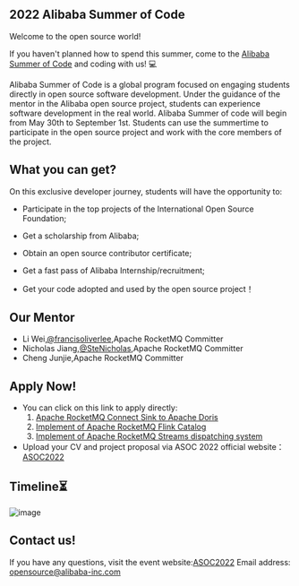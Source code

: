 2022 Alibaba Summer of Code
---
Welcome to the open source world! 

If you haven't planned how to spend this summer, come to the [Alibaba Summer of Code](https://asoc2022.opensource.alibaba.com/) and coding with us! 💻

Alibaba Summer of Code is a global program focused on engaging students directly in open source software development. Under the guidance of the mentor in the Alibaba open source project, students can experience software development in the real world. Alibaba Summer of code will begin from May 30th to September 1st. Students can use the summertime to participate in the open source project and work with the core members of the project.

What you can get?
---
On this exclusive developer journey, students will have the opportunity to:

- Participate in the top projects of the International Open Source Foundation;

- Get a scholarship from Alibaba;

- Obtain an open source contributor certificate;

- Get a fast pass of Alibaba Internship/recruitment;

- Get your code adopted and used by the open source project！

Our Mentor
---
- Li Wei,[@francisoliverlee](https://github.com/francisoliverlee),Apache RocketMQ Committer
- Nicholas Jiang,[@SteNicholas](https://github.com/SteNicholas),Apache RocketMQ Committer
- Cheng Junjie,Apache RocketMQ Committer

Apply Now!
---
- You can click on this link to apply directly:
    1. [Apache RocketMQ Connect Sink to Apache Doris](https://github.com/apache/rocketmq-connect/issues/146)
    2. [Implement of Apache RocketMQ Flink Catalog](https://github.com/apache/rocketmq-flink/issues/32)
    3. [Implement of Apache RocketMQ Streams dispatching system ](https://github.com/apache/rocketmq-streams/issues/159)
- Upload your CV and project proposal via ASOC 2022 official website：[ASOC2022](https://opensource.alibaba.com/asoc2022)

Timeline⏳
---
![image](https://user-images.githubusercontent.com/16487356/170170630-b5988aa9-447a-4247-af42-e8bb540a73c6.png)


Contact us!
---

If you have any questions, visit the event website:[ASOC2022](https://asoc2022.opensource.alibaba.com/)
Email address: opensource@alibaba-inc.com
